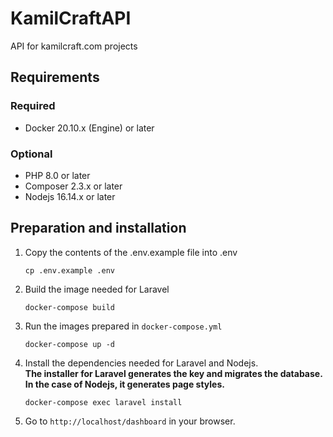 # KamilCraftAPI

API for kamilcraft.com projects

## Requirements

### Required

* Docker 20.10.x (Engine) or later

### Optional

* PHP 8.0 or later
* Composer 2.3.x or later
* Nodejs 16.14.x or later

## Preparation and installation

1) Copy the contents of the .env.example file into .env
   ```shell
   cp .env.example .env
   ```

2) Build the image needed for Laravel
   ```shell
   docker-compose build
   ```

3) Run the images prepared in ``docker-compose.yml``
   ```shell
   docker-compose up -d
   ```

4) Install the dependencies needed for Laravel and Nodejs. \
   **The installer for Laravel generates the key and migrates the database.** \
   **In the case of Nodejs, it generates page styles.**
   ```shell
   docker-compose exec laravel install
   ```
   
5) Go to ``http://localhost/dashboard`` in your browser.
